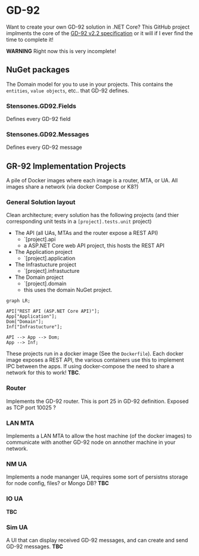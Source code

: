 # GD-92
Want to create your own GD-92 solution in .NET Core? This GitHub project implments the core of the [GD-92 v2.2 specification](https://github.com/stensones/GD-92/blob/master/gd92.pdf) or it will if I ever find the time to complete it!

**WARNING** Right now this is very incomplete!

## NuGet packages
The Domain model for you to use in your projects. This contains the `entities`, `value objects`, etc.. that GD-92 defines.

### Stensones.GD92.Fields
Defines every GD-92 field

### Stensones.GD92.Messages
Defines every GD-92 message

## GR-92 Implementation Projects
A pile of Docker images where each image is a router, MTA, or UA.
All images share a network (via docker Compose or K8?)

### General Solution layout
Clean architecture; every solution has the following projects (and thier corresponding unit tests in a `[project].tests.unit` project)

 - The API (all UAs, MTAs and the router expose a REST API)
   - `[project].api
   - a ASP.NET Core web API project, this hosts the REST API
 - The Application project
   - `[project].application
 - The Infrastucture project
   - `[project].infrastucture
 - The Domain project
   - `[project].domain
   - this uses the domain NuGet project.

``` mermaid
graph LR;

API["REST API (ASP.NET Core API)"];
App["Application"];
Dom["Domain"];
Inf["Infrastucture"];

API --> App --> Dom;
App --> Inf;
```

These projects run in a docker image (See the `Dockerfile`). Each docker image exposes a REST API, the various containers use this to implement IPC between the apps. If using docker-compose the need to share a network for this to work! **TBC**.

### Router
Implements the GD-92 router. This is port 25 in GD-92 definition. Exposed as TCP port 10025 ?

### LAN MTA
Implements a LAN MTA to allow the host machine (of the docker images) to communicate with another GD-92 node on annother machine in your network.

### NM UA
Implements a node mananger UA, requires some sort of persistns storage for node config, files? or Mongo DB? **TBC**

### IO UA
**TBC**
### Sim UA
A UI that can display received GD-92 messages, and can create and send GD-92 messages. **TBC**
